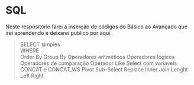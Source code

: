 # SQL


Neste respositório farei a inserção de códigos do Básico ao Avançado que irei aprendendo e deixarei publico por aqui. 


> SELECT simples<br>
> WHERE <br>
Order By
Group By
Operadores aritméticos
Operadores lógicos
Operadores de comparação
Operador Like
Select com variáveis
CONCAT e CONCAT_WS
Pivot
Sub-Select
Replace
Inner Join
Lenght
Left
Right
